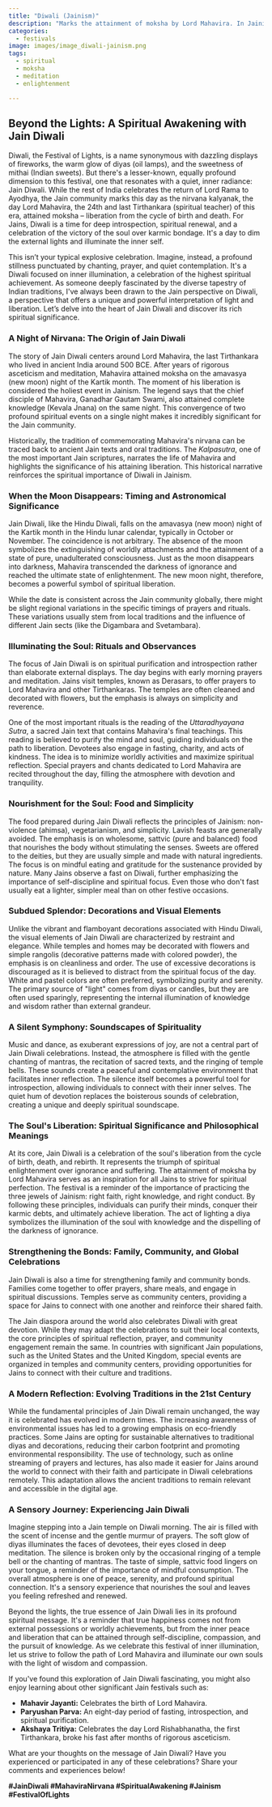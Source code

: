 ```yaml
---
title: "Diwali (Jainism)"
description: "Marks the attainment of moksha by Lord Mahavira. In Jainism, it's celebrated as a spiritual awakening rather than with fireworks and lights."
categories:
  - festivals
image: images/image_diwali-jainism.png
tags:
  - spiritual
  - moksha
  - meditation
  - enlightenment

---
```


## Beyond the Lights: A Spiritual Awakening with Jain Diwali

Diwali, the Festival of Lights, is a name synonymous with dazzling displays of fireworks, the warm glow of diyas (oil lamps), and the sweetness of mithai (Indian sweets). But there's a lesser-known, equally profound dimension to this festival, one that resonates with a quiet, inner radiance: Jain Diwali. While the rest of India celebrates the return of Lord Rama to Ayodhya, the Jain community marks this day as the nirvana kalyanak, the day Lord Mahavira, the 24th and last Tirthankara (spiritual teacher) of this era, attained moksha – liberation from the cycle of birth and death. For Jains, Diwali is a time for deep introspection, spiritual renewal, and a celebration of the victory of the soul over karmic bondage. It's a day to dim the external lights and illuminate the inner self.

This isn’t your typical explosive celebration. Imagine, instead, a profound stillness punctuated by chanting, prayer, and quiet contemplation. It's a Diwali focused on inner illumination, a celebration of the highest spiritual achievement. As someone deeply fascinated by the diverse tapestry of Indian traditions, I've always been drawn to the Jain perspective on Diwali, a perspective that offers a unique and powerful interpretation of light and liberation. Let’s delve into the heart of Jain Diwali and discover its rich spiritual significance.

### A Night of Nirvana: The Origin of Jain Diwali

The story of Jain Diwali centers around Lord Mahavira, the last Tirthankara who lived in ancient India around 500 BCE. After years of rigorous asceticism and meditation, Mahavira attained moksha on the amavasya (new moon) night of the Kartik month. The moment of his liberation is considered the holiest event in Jainism. The legend says that the chief disciple of Mahavira, Ganadhar Gautam Swami, also attained complete knowledge (Kevala Jnana) on the same night. This convergence of two profound spiritual events on a single night makes it incredibly significant for the Jain community.

Historically, the tradition of commemorating Mahavira's nirvana can be traced back to ancient Jain texts and oral traditions. The *Kalpasutra*, one of the most important Jain scriptures, narrates the life of Mahavira and highlights the significance of his attaining liberation. This historical narrative reinforces the spiritual importance of Diwali in Jainism.

### When the Moon Disappears: Timing and Astronomical Significance

Jain Diwali, like the Hindu Diwali, falls on the amavasya (new moon) night of the Kartik month in the Hindu lunar calendar, typically in October or November. The coincidence is not arbitrary. The absence of the moon symbolizes the extinguishing of worldly attachments and the attainment of a state of pure, unadulterated consciousness. Just as the moon disappears into darkness, Mahavira transcended the darkness of ignorance and reached the ultimate state of enlightenment. The new moon night, therefore, becomes a powerful symbol of spiritual liberation.

While the date is consistent across the Jain community globally, there might be slight regional variations in the specific timings of prayers and rituals. These variations usually stem from local traditions and the influence of different Jain sects (like the Digambara and Svetambara).

### Illuminating the Soul: Rituals and Observances

The focus of Jain Diwali is on spiritual purification and introspection rather than elaborate external displays. The day begins with early morning prayers and meditation. Jains visit temples, known as Derasars, to offer prayers to Lord Mahavira and other Tirthankaras. The temples are often cleaned and decorated with flowers, but the emphasis is always on simplicity and reverence.

One of the most important rituals is the reading of the *Uttaradhyayana Sutra*, a sacred Jain text that contains Mahavira's final teachings. This reading is believed to purify the mind and soul, guiding individuals on the path to liberation. Devotees also engage in fasting, charity, and acts of kindness. The idea is to minimize worldly activities and maximize spiritual reflection. Special prayers and chants dedicated to Lord Mahavira are recited throughout the day, filling the atmosphere with devotion and tranquility.

### Nourishment for the Soul: Food and Simplicity

The food prepared during Jain Diwali reflects the principles of Jainism: non-violence (ahimsa), vegetarianism, and simplicity. Lavish feasts are generally avoided. The emphasis is on wholesome, sattvic (pure and balanced) food that nourishes the body without stimulating the senses. Sweets are offered to the deities, but they are usually simple and made with natural ingredients. The focus is on mindful eating and gratitude for the sustenance provided by nature. Many Jains observe a fast on Diwali, further emphasizing the importance of self-discipline and spiritual focus. Even those who don't fast usually eat a lighter, simpler meal than on other festive occasions.

### Subdued Splendor: Decorations and Visual Elements

Unlike the vibrant and flamboyant decorations associated with Hindu Diwali, the visual elements of Jain Diwali are characterized by restraint and elegance. While temples and homes may be decorated with flowers and simple rangolis (decorative patterns made with colored powder), the emphasis is on cleanliness and order. The use of excessive decorations is discouraged as it is believed to distract from the spiritual focus of the day. White and pastel colors are often preferred, symbolizing purity and serenity. The primary source of "light" comes from diyas or candles, but they are often used sparingly, representing the internal illumination of knowledge and wisdom rather than external grandeur.

### A Silent Symphony: Soundscapes of Spirituality

Music and dance, as exuberant expressions of joy, are not a central part of Jain Diwali celebrations. Instead, the atmosphere is filled with the gentle chanting of mantras, the recitation of sacred texts, and the ringing of temple bells. These sounds create a peaceful and contemplative environment that facilitates inner reflection. The silence itself becomes a powerful tool for introspection, allowing individuals to connect with their inner selves. The quiet hum of devotion replaces the boisterous sounds of celebration, creating a unique and deeply spiritual soundscape.

### The Soul's Liberation: Spiritual Significance and Philosophical Meanings

At its core, Jain Diwali is a celebration of the soul's liberation from the cycle of birth, death, and rebirth. It represents the triumph of spiritual enlightenment over ignorance and suffering. The attainment of moksha by Lord Mahavira serves as an inspiration for all Jains to strive for spiritual perfection. The festival is a reminder of the importance of practicing the three jewels of Jainism: right faith, right knowledge, and right conduct. By following these principles, individuals can purify their minds, conquer their karmic debts, and ultimately achieve liberation. The act of lighting a diya symbolizes the illumination of the soul with knowledge and the dispelling of the darkness of ignorance.

### Strengthening the Bonds: Family, Community, and Global Celebrations

Jain Diwali is also a time for strengthening family and community bonds. Families come together to offer prayers, share meals, and engage in spiritual discussions. Temples serve as community centers, providing a space for Jains to connect with one another and reinforce their shared faith.

The Jain diaspora around the world also celebrates Diwali with great devotion. While they may adapt the celebrations to suit their local contexts, the core principles of spiritual reflection, prayer, and community engagement remain the same. In countries with significant Jain populations, such as the United States and the United Kingdom, special events are organized in temples and community centers, providing opportunities for Jains to connect with their culture and traditions.

### A Modern Reflection: Evolving Traditions in the 21st Century

While the fundamental principles of Jain Diwali remain unchanged, the way it is celebrated has evolved in modern times. The increasing awareness of environmental issues has led to a growing emphasis on eco-friendly practices. Some Jains are opting for sustainable alternatives to traditional diyas and decorations, reducing their carbon footprint and promoting environmental responsibility. The use of technology, such as online streaming of prayers and lectures, has also made it easier for Jains around the world to connect with their faith and participate in Diwali celebrations remotely. This adaptation allows the ancient traditions to remain relevant and accessible in the digital age.

### A Sensory Journey: Experiencing Jain Diwali

Imagine stepping into a Jain temple on Diwali morning. The air is filled with the scent of incense and the gentle murmur of prayers. The soft glow of diyas illuminates the faces of devotees, their eyes closed in deep meditation. The silence is broken only by the occasional ringing of a temple bell or the chanting of mantras. The taste of simple, sattvic food lingers on your tongue, a reminder of the importance of mindful consumption. The overall atmosphere is one of peace, serenity, and profound spiritual connection. It's a sensory experience that nourishes the soul and leaves you feeling refreshed and renewed.

Beyond the lights, the true essence of Jain Diwali lies in its profound spiritual message. It's a reminder that true happiness comes not from external possessions or worldly achievements, but from the inner peace and liberation that can be attained through self-discipline, compassion, and the pursuit of knowledge. As we celebrate this festival of inner illumination, let us strive to follow the path of Lord Mahavira and illuminate our own souls with the light of wisdom and compassion.

If you've found this exploration of Jain Diwali fascinating, you might also enjoy learning about other significant Jain festivals such as:

*   **Mahavir Jayanti:** Celebrates the birth of Lord Mahavira.
*   **Paryushan Parva:** An eight-day period of fasting, introspection, and spiritual purification.
*   **Akshaya Tritiya:** Celebrates the day Lord Rishabhanatha, the first Tirthankara, broke his fast after months of rigorous asceticism.

What are your thoughts on the message of Jain Diwali? Have you experienced or participated in any of these celebrations? Share your comments and experiences below!

**#JainDiwali #MahaviraNirvana #SpiritualAwakening #Jainism #FestivalOfLights**

